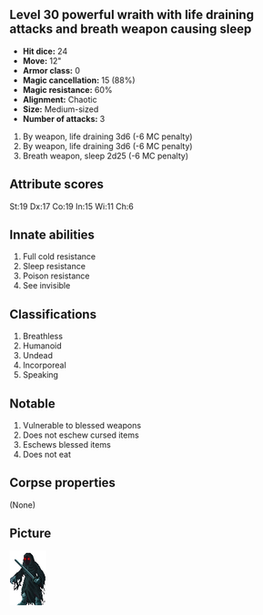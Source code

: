## Level 30 powerful wraith with life draining attacks and breath weapon causing sleep

- **Hit dice:** 24
- **Move:** 12"
- **Armor class:** 0
- **Magic cancellation:** 15 (88%)
- **Magic resistance:** 60%
- **Alignment:** Chaotic
- **Size:** Medium-sized
- **Number of attacks:** 3
1. By weapon, life draining 3d6 (-6 MC penalty)
2. By weapon, life draining 3d6 (-6 MC penalty)
3. Breath weapon, sleep 2d25 (-6 MC penalty)

## Attribute scores

St:19 Dx:17 Co:19 In:15 Wi:11 Ch:6

## Innate abilities

1. Full cold resistance
2. Sleep resistance
3. Poison resistance
4. See invisible

## Classifications

1. Breathless
2. Humanoid
3. Undead
4. Incorporeal
5. Speaking

## Notable

1. Vulnerable to blessed weapons
2. Does not eschew cursed items
3. Eschews blessed items
4. Does not eat

## Corpse properties

(None)

## Picture

![Wraithlord](https://github.com/hyvanmielenpelit/GnollHackTileSet/blob/main/Monsters/wraithlord/wraithlord.png?raw=true)
